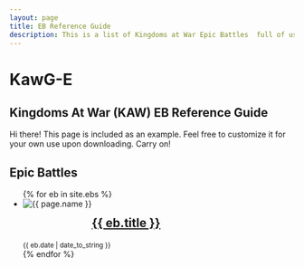 ```yaml
---
layout: page
title: EB Reference Guide
description: This is a list of Kingdoms at War Epic Battles  full of usefule tips and instructions on how to beat them.
---
```

# KawG-E
## Kingdoms At War (KAW) EB Reference Guide

<p class="message">
    Hi there! This page is included as an example. Feel free to customize it for your own use upon downloading. Carry on!
</p>

<div class="related">
    <h2>Epic Battles</h2>
    <ul class="related-posts">
        {% for eb in site.ebs %}
        <li>
        <img src="{{ page.photo_path }}" alt="{{ page.name }}" style="float:left">
            <h2 style="float:left">
                <a href="{{ site.baseurl }}{{ eb.url }}">
                  {{ eb.title }}
                  </a>
            </h2>
            <br style="clear:both" />
       <small>{{ eb.date | date_to_string }}</small>
        </li>
        {% endfor %}
    </ul>
</div>



